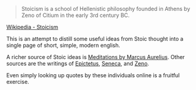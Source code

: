 > Stoicism is a school of Hellenistic philosophy founded in Athens by Zeno of Citium in the early 3rd century BC.

[Wikipedia - Stoicism](https://en.wikipedia.org/wiki/Stoicism)

This is an attempt to distill some useful ideas from Stoic thought into a single page of short, simple, modern english.

A richer source of Stoic ideas is [Meditations by Marcus Aurelius](https://en.wikipedia.org/wiki/Meditations). Other sources are the writings of [Epictetus](https://en.wikipedia.org/wiki/Epictetus), [Seneca](https://en.wikipedia.org/wiki/Seneca_the_Younger), and [Zeno](https://en.wikipedia.org/wiki/Zeno_of_Citium).

Even simply looking up quotes by these individuals online is a fruitful exercise.
